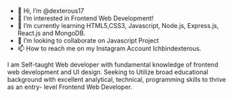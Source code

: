 - 👋 Hi, I’m @dexterous17
- 👀 I’m interested in Frontend Web Development!
- 🌱 I’m currently learning HTML5,CSS3, Javascript, Node.js, Express.js, React.js and MongoDB.
- 💞️ I’m looking to collaborate on Javascript Project
- 📫 How to reach me on my Instagram Account Ichbindexterous.

I am Self-taught Web developer with fundamental knowledge of frontend web development and UI design. Seeking to Utilize broad educational background with excellent analytical, technical, programming skills to thrive as an entry- level Frontend Web Developer.

